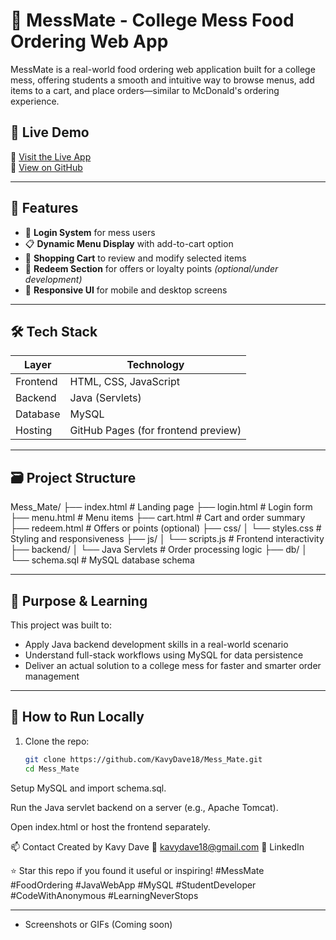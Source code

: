 # 🍱 MessMate - College Mess Food Ordering Web App

MessMate is a real-world food ordering web application built for a college mess, offering students a smooth and intuitive way to browse menus, add items to a cart, and place orders—similar to McDonald's ordering experience.

## 🚀 Live Demo

🔗 [Visit the Live App](https://kavydave18.github.io/Mess_Mate/)  
📂 [View on GitHub](https://github.com/KavyDave18/Mess_Mate)

---

## 📌 Features

- 🔐 **Login System** for mess users
- 📋 **Dynamic Menu Display** with add-to-cart option
- 🛒 **Shopping Cart** to review and modify selected items
- 🎁 **Redeem Section** for offers or loyalty points *(optional/under development)*
- 📱 **Responsive UI** for mobile and desktop screens

---

## 🛠️ Tech Stack

| Layer       | Technology                |
|-------------|---------------------------|
| Frontend    | HTML, CSS, JavaScript     |
| Backend     | Java (Servlets)           |
| Database    | MySQL                     |
| Hosting     | GitHub Pages (for frontend preview) |

---

## 🗃️ Project Structure

Mess_Mate/
├── index.html # Landing page
├── login.html # Login form
├── menu.html # Menu items
├── cart.html # Cart and order summary
├── redeem.html # Offers or points (optional)
├── css/
│ └── styles.css # Styling and responsiveness
├── js/
│ └── scripts.js # Frontend interactivity
├── backend/
│ └── Java Servlets # Order processing logic
├── db/
│ └── schema.sql # MySQL database schema

---

## 🎯 Purpose & Learning

This project was built to:
- Apply Java backend development skills in a real-world scenario
- Understand full-stack workflows using MySQL for data persistence
- Deliver an actual solution to a college mess for faster and smarter order management

---

## 🔧 How to Run Locally

1. Clone the repo:
   ```bash
   git clone https://github.com/KavyDave18/Mess_Mate.git
   cd Mess_Mate
Setup MySQL and import schema.sql.

Run the Java servlet backend on a server (e.g., Apache Tomcat).

Open index.html or host the frontend separately.

📫 Contact
Created by Kavy Dave
📧 kavydave18@gmail.com
🔗 LinkedIn

⭐️ Star this repo if you found it useful or inspiring!
#MessMate #FoodOrdering #JavaWebApp #MySQL #StudentDeveloper #CodeWithAnonymous #LearningNeverStops

---

- Screenshots or GIFs  (Coming soon)
